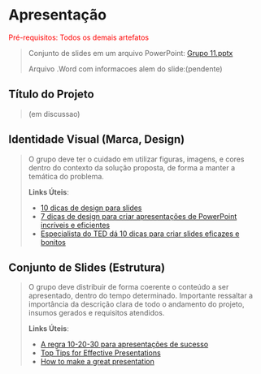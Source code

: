 # Apresentação

<span style="color:red">Pré-requisitos: Todos os demais artefatos</span>


> Conjunto de slides em um arquivo PowerPoint:
> [Grupo 11.pptx](https://github.com/ICEI-PUC-Minas-PMGCC-TI/tiaw-pmg-cc-m-20212-pessoas-parecidas/files/7278800/Grupo.11.pptx)
> 
> Arquivo .Word com informacoes alem do slide:(pendente)

## Título do Projeto
> (em discussao)

## Identidade Visual (Marca, Design)
> O grupo deve ter o cuidado em utilizar figuras, imagens, e
> cores dentro do contexto da solução proposta, de forma a
> manter a temática do problema.
> 
> **Links Úteis**:
> - [10 dicas de design para slides](https://rockcontent.com/blog/design-para-slides/)
> - [7 dicas de design para criar apresentações de PowerPoint incríveis e eficientes](https://www.shutterstock.com/pt/blog/7-dicas-de-design-para-criar-apresentacoes-de-powerpoint-incriveis-e-eficientes)
> - [Especialista do TED dá 10 dicas para criar slides eficazes e bonitos](https://soap.com.br/blog/especialista-do-ted-da-10-dicas-para-criar-slides-eficazes-e-bonitos)

## Conjunto de Slides (Estrutura)
> O grupo deve distribuir de forma coerente o conteúdo a ser
> apresentado, dentro do tempo determinado. Importante ressaltar
> a importância da descrição clara de todo o andamento do projeto,
> insumos gerados e requisitos atendidos.
> 
> **Links Úteis**:
> - [A regra 10-20-30 para apresentações de sucesso](https://revistapegn.globo.com/Noticias/noticia/2014/07/regra-10-20-30-para-apresentacoes-de-sucesso.html)
> - [Top Tips for Effective Presentations](https://www.skillsyouneed.com/present/presentation-tips.html)
> - [How to make a great presentation](https://www.ted.com/playlists/574/how_to_make_a_great_presentation)
